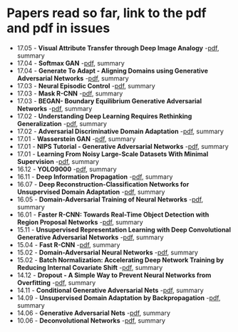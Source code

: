 # Papers read so far, link to the pdf and pdf in issues
- 17.05 - **Visual Attribute Transfer through Deep Image Analogy**
    -[pdf](https://arxiv.org/pdf/1705.01088.pdf), summary
- 17.04 - **Softmax GAN**
    -[pdf](https://arxiv.org/pdf/1704.06191.pdf), summary
- 17.04 - **Generate To Adapt - Aligning Domains using Generative Adversarial Networks**
    -[pdf](https://arxiv.org/pdf/1704.01705v1.pdf), summary
- 17.03 - **Neural Episodic Control**
    -[pdf](https://arxiv.org/pdf/1703.01988.pdf), summary
- 17.03 - **Mask R-CNN**
    -[pdf](https://arxiv.org/pdf/1703.06870.pdf), summary
- 17.03 - **BEGAN- Boundary Equilibrium Generative Adversarial Networks**
    -[pdf](https://arxiv.org/pdf/1703.10717v3), summary
- 17.02 - **Understanding Deep Learning Requires Rethinking Generalization**
    -[pdf](https://arxiv.org/pdf/1611.03530), summary
- 17.02 - **Adversarial Discriminative Domain Adaptation**
    -[pdf](https://arxiv.org/pdf/1702.05464), summary
- 17.01 - **Wasserstein GAN**
    -[pdf](https://arxiv.org/pdf/1701.07875), summary
- 17.01 - **NIPS Tutorial - Generative Adversarial Networks**
    -[pdf](https://arxiv.org/pdf/1701.00160), summary
- 17.01 - **Learning From Noisy Large-Scale Datasets With Minimal Supervision**
    -[pdf](https://arxiv.org/pdf/1701.01619), summary
- 16.12 - **YOLO9000**
    -[pdf](https://arxiv.org/pdf/1612.08242), summary
- 16.11 - **Deep Information Propagation**
    -[pdf](https://arxiv.org/pdf/1611.01232), summary
- 16.07 - **Deep Reconstruction-Classification Networks for Unsupervised Domain Adaptation**
    -[pdf](https://arxiv.org/pdf/1607.03516), summary
- 16.05 - **Domain-Adversarial Training of Neural Networks**
    -[pdf](https://arxiv.org/pdf/1505.07818), summary
- 16.01 - **Faster R-CNN: Towards Real-Time Object Detection with Region Proposal Networks**
    -[pdf](https://arxiv.org/pdf/1506.01497), summary
- 15.11 - **Unsupervised Representation Learning with Deep Convolutional Generative Adversarial Networks**
    -[pdf](https://arxiv.org/pdf/1511.06434), summary
- 15.04 - **Fast R-CNN**
    -[pdf](https://arxiv.org/pdf/1504.08083), summary
- 15.02 - **Domain-Adversarial Neural Networks**
    -[pdf](https://arxiv.org/pdf/1412.4446), summary
- 15.02 - **Batch Normalization: Accelerating Deep Network Training by Reducing Internal Covariate Shift**
    -[pdf](https://arxiv.org/pdf/1502.03167), summary
- 14.12 - **Dropout - A Simple Way to Prevent Neural Networks from Overfitting**
    -[pdf](https://www.google.fr/url?sa=t&rct=j&q=&esrc=s&source=web&cd=1&cad=rja&uact=8&ved=0ahUKEwiE65K0jYTUAhUEiRoKHUovBz8QFggmMAA&url=https%3A%2F%2Fwww.cs.toronto.edu%2F~hinton%2Fabsps%2FJMLRdropout.pdf&usg=AFQjCNFModVeeXkqtxn_TXeKPB0zFtw5ew&sig2=-U_wHFWHReITAPKk3qBmXw), summary
- 14.11 - **Conditional Generative Adversarial Nets**
    -[pdf](https://arxiv.org/pdf/1411.1784), summary
- 14.09 - **Unsupervised Domain Adaptation by Backpropagation**
    -[pdf](https://arxiv.org/pdf/1409.7495), summary
- 14.06 - **Generative Adversarial Nets**
    -[pdf](https://arxiv.org/pdf/1406.2661), summary
- 10.06 - **Deconvolutional Networks**
    -[pdf](http://www.matthewzeiler.com/pubs/cvpr2010/cvpr2010.pdf), summary
